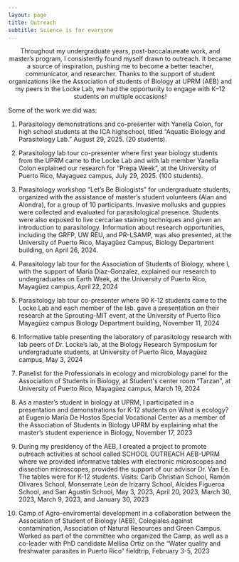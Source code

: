 ```yaml
---
layout: page
title: Outreach 
subtitle: Science is for everyone
---
```


<div id="slideshow" style="max-width:600px; margin:auto;">
  <img src="/assets/img/outreach1.jpg" style="width:100%; display:none;">
  <img src="/assets/img/outreach2.jpg" style="width:100%; display:none;">
  <img src="/assets/img/outreach3.jpg" style="width:100%; display:none;">
  <img src="/assets/img/outreach4.jpg" style="width:100%; display:none;">
  <img src="/assets/img/outreach5.jpg" style="width:100%; display:none;">
  <img src="/assets/img/outreach6.jpg" style="width:100%; display:none;">
  <img src="/assets/img/outreach7.jpg" style="width:100%; display:none;">
  <img src="/assets/img/outreach8.jpg" style="width:100%; display:none;">
  <img src="/assets/img/outreach9.jpg" style="width:100%; display:none;">
  <img src="/assets/img/outreach10.jpg" style="width:100%; display:none;">
  <img src="/assets/img/outreach11.jpg" style="width:100%; display:none;">
</div>

<script>
  let slideIndex = 0;
  const slides = document.querySelectorAll("#slideshow img");

  function showSlides() {
    for (let i = 0; i < slides.length; i++) {
      slides[i].style.display = "none";
    }
    slideIndex++;
    if (slideIndex > slides.length) { slideIndex = 1; }
    slides[slideIndex - 1].style.display = "block";
    setTimeout(showSlides, 3000);
  }

  document.addEventListener("DOMContentLoaded", showSlides);
</script>

<div style="text-align: center;"> Throughout my undergraduate years, post-baccalaureate work, and master’s program, I consistently found myself drawn to outreach. It became a source of inspiration, pushing me to become a better teacher, communicator, and researcher. Thanks to the support of student organizations like the Association of students of Biology at UPRM (AEB) and my peers in the Locke Lab, we had the opportunity to engage with K–12 students on multiple occasions!</div>

Some of the work we did was:

1. Parasitology demonstrations and co-presenter with Yanella Colon, for high school students at the ICA highschool, titled “Aquatic Biology and Parasitology Lab.” August 29, 2025. (20 students). 

 

1. Parasitology lab tour co-presenter where first year biology students from the UPRM came to the Locke Lab and with lab member Yanella Colon explained our research for “Prepa Week”, at the University of Puerto Rico, Mayaguez campus, July 29, 2025. (100 students). 

 

1. Parasitology workshop “Let’s Be Biologists” for undergraduate students, organized with the assistance of master’s student volunteers (Alan and Alondra), for a group of 10 participants. Invasive mollusks and guppies were collected and evaluated for parasitological presence. Students were also exposed to live cercariae staining techniques and given an introduction to parasitology. Information about research opportunities, including the GRFP, UW REU, and PR-LSAMP, was also presented, at the University of Puerto Rico, Mayagüez Campus, Biology Department building, on April 26, 2024. 

 

1. Parasitology lab tour for the Association of Students of Biology, where I, with the support of María Díaz-Gonzalez, explained our research to undergraduates on Earth Week, at the University of Puerto Rico, Mayagüez campus, April 22, 2024 

 

1. Parasitology lab tour co-presenter where 90 K-12 students came to the Locke Lab and each member of the lab. gave a presentation on their research at the Sprouting-MIT event, at the University of Puerto Rico Mayagüez campus Biology Department building, November 11, 2024 

 

1. Informative table presenting the laboratory of parasitology research with lab peers of Dr. Locke’s lab, at the Biology Research Symposium for undergraduate students, at University of Puerto Rico, Mayagüez campus, May 3, 2024 

 

1. Panelist for the Professionals in ecology and microbiology panel for the Association of Students in Biology, at Student's center room “Tarzan”, at University of Puerto Rico, Mayagüez campus, March 19, 2024 


1. As a master’s student in biology at UPRM, I participated in a presentation and demonstrations for K-12 students on What is ecology? at Eugenio María De Hostos Special Vocational Center as a member of the Association of Students in Biology UPRM by explaining what the master’s student experience in Biology, November 17, 2023  

 
2. During my presidency of the AEB, I created a project to promote outreach activities at school called SCHOOL OUTREACH AEB-UPRM where we provided informative tables with electronic microscopes and dissection microscopes, provided the support of our advisor Dr. Van Ee. The tables were for K-12 students. Visits: Carib Christian School, Ramón Olivares School, Monserrate León de Irizarry School, Alcides Figueroa School, and San Agustín School, May 3, 2023, April 20, 2023, March 30, 2023, March 9, 2023, and January 30, 2023 
 

3. Camp of Agro-enviromental development in a collaboration between the Association of Student of Biology (AEB), Colegiales against contamination, Association of Natural Resources and Green Campus. Worked as part of the committee who organized the Camp, as well as a co-leader with PhD candidate Mellisa Ortiz on the “Water quality and freshwater parasites in Puerto Rico” fieldtrip, February 3-5, 2023 

 


